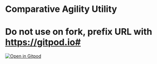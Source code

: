 # Comparative Agility Utility
# Do not use on fork, prefix URL with https://gitpod.io#
[![Open in Gitpod](https://gitpod.io/button/open-in-gitpod.svg)](https://gitpod.io/#https://github.com/dthatcherWiley/compAgility)
